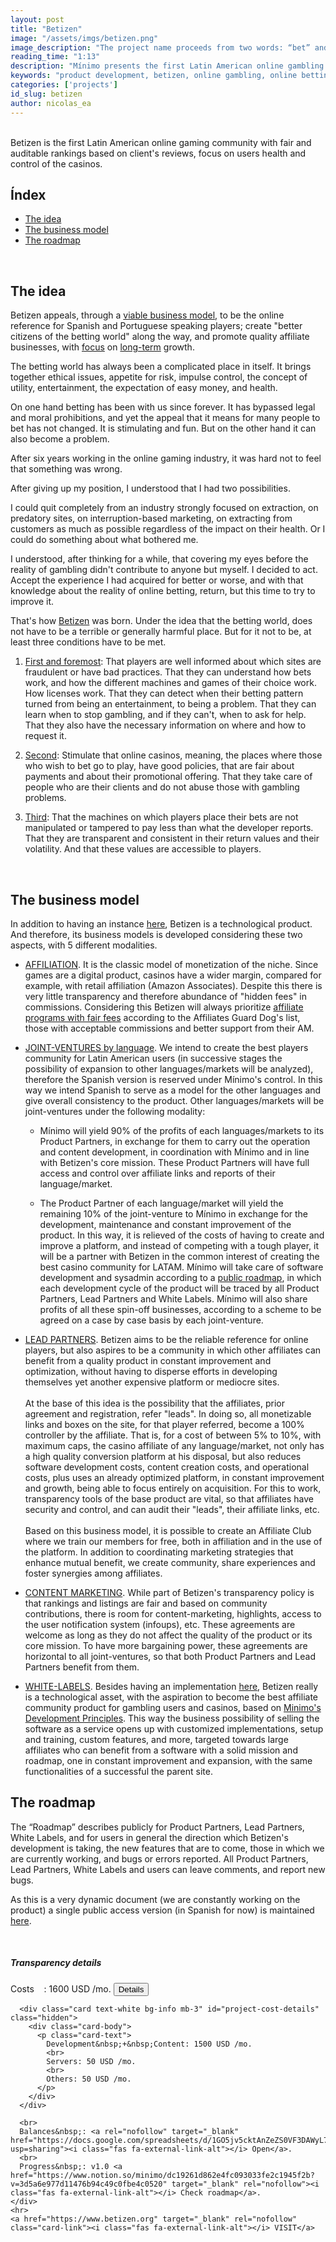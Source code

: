 ```yaml
---
layout: post
title: "Betizen"
image: "/assets/imgs/betizen.png"
image_description: "The project name proceeds from two words: “bet” and “citizen”."
reading_time: "1:13"
description: "Mínimo presents the first Latin American online gambling community with fair and auditable rankings, focus on the health of users and control of the casinos."
keywords: "product development, betizen, online gambling, online betting"
categories: ['projects']
id_slug: betizen
author: nicolas_ea
---
```

<br>
Betizen is the first Latin American online gaming community with fair and auditable rankings based on client's reviews, focus on users health and control of the casinos.

<br>

## Índex

* <a href="#the-idea">The idea</a>
* <a href="#the-business-model">The business model</a>
* <a href="#the-roadmap">The roadmap</a>

<br>

## The idea

Betizen appeals, through a [viable business model](#the-business-model), to be the online reference for Spanish and Portuguese speaking players; create "better citizens of the betting world" along the way, and promote quality affiliate businesses, with [focus](/en/manifest/#em-foco) on [long-term](/en/manifest/#em-largo-plazo) growth.

The betting world has always been a complicated place in itself. It brings together ethical issues, appetite for risk, impulse control, the concept of utility, entertainment, the expectation of easy money, and health.

On one hand betting has been with us since forever. It has bypassed legal and moral prohibitions, and yet the appeal that it means for many people to bet has not changed. It is stimulating and fun. But on the other hand it can also become a problem.

After six years working in the online gaming industry,
it was hard not to feel that something was wrong.

After giving up my position, I understood that I had two possibilities.

I could quit completely from an industry strongly focused on extraction, on predatory sites, on interruption-based marketing, on extracting from customers as much as possible regardless of the impact on their health.
Or I could do something about what bothered me.

I understood, after thinking for a while, that covering my eyes before the reality of gambling didn't contribute to anyone but myself.
I decided to act. Accept the experience I had acquired for better or worse, and with that knowledge about the reality of online betting, return, but this time to try to improve it.

That's how [Betizen](https://www.betizen.org) was born. Under the idea that the betting world, does not have to be a terrible or generally harmful place. But for it not to be, at least three conditions have to be met.

1. <u>First and foremost</u>: That players are well informed about which sites are fraudulent or have bad practices. That they can understand how bets work, and how the different machines and games of their choice work. How licenses work. That they can detect when their betting pattern turned from being an entertainment, to being a problem. That they can learn when to stop gambling, and if they can't, when to ask for help. That they also have the necessary information on where and how to request it.

2. <u>Second</u>: Stimulate that online casinos, meaning, the places where those who wish to bet go to play, have good policies, that are fair about payments and about their promotional offering. That they take care of people who are their clients and do not abuse those with gambling problems.

3. <u>Third</u>: That the machines on which players place their bets are not manipulated or tampered to pay less than what the developer reports. That they are transparent and consistent in their return values and their volatility. And that these values are accessible to players.

<br>

## The business model

In addition to having an instance [here](https://www.betizen.org), Betizen is a technological product. And therefore, its business models is developed considering these two aspects, with 5 different modalities.

* <u>AFFILIATION</u>. It is the classic model of monetization of the niche. Since games are a digital product, casinos have a wider margin, compared for example, with retail affiliation (Amazon Associates). Despite this there is very little transparency and therefore abundance of "hidden fees" in commissions. Considering this Betizen will always prioritize <a href="https://www.betizen.org/visita/transparencia-en-agd/" target="_blank" rel="nofollow">affiliate programs with fair fees</a> according to the Affiliates Guard Dog's list, those with acceptable commissions and better support from their AM.

* <u>JOINT-VENTURES by language</u>. We intend to create the best players community for Latin American users (in successive stages the possibility of expansion to other languages/markets will be analyzed), therefore the Spanish version is reserved under Mínimo's control. In this way we intend Spanish to serve as a model for the other languages and give overall consistency to the product. Other languages/markets will be joint-ventures under the following modality:

  * Mínimo will yield 90% of the profits of each languages/markets to its Product Partners, in exchange for them to carry out the operation and content development, in coordination with Mínimo and in line with Betizen's core mission. These Product Partners will have full access and control over affiliate links and reports of their language/market.

  * The Product Partner of each language/market will yield the remaining 10% of the joint-venture to Mínimo in exchange for the development, maintenance and constant improvement of the product. In this way, it is relieved of the costs of having to create and improve a platform, and instead of competing with a tough player, it will be a partner with Betizen in the common interest of creating the best casino community for LATAM. Mínimo will take care of software development and sysadmin according to a [public roadmap](#the-roadmap), in which each development cycle of the product will be traced by all Product Partners, Lead Partners and White Labels. Mínimo will also share profits of all these spin-off businesses, according to a scheme to be agreed on a case by case basis by each joint-venture.

* <u>LEAD PARTNERS</u>. Betizen aims to be the reliable reference for online players, but also aspires to be a community in which other affiliates can benefit from a quality product in constant improvement and optimization, without having to disperse efforts in developing themselves yet another expensive platform or mediocre sites.
<br><br>At the base of this idea is the possibility that the affiliates, prior agreement and registration, refer "leads". In doing so, all monetizable links and boxes on the site, for that player referred, become a 100% controller by the affiliate. That is, for a cost of between 5% to 10%, with maximum caps, the casino affiliate of any language/market, not only has a high quality conversion platform at his disposal, but also reduces software development costs, content creation costs, and operational costs, plus uses an already optimized platform, in constant improvement and growth, being able to focus entirely on acquisition. For this to work, transparency tools of the base product are vital, so that affiliates have security and control, and can audit their "leads", their affiliate links, etc. <br> <br> Based on this business model, it is possible to create an Affiliate Club where we train our members for free, both in affiliation and in the use of the platform. In addition to coordinating marketing strategies that enhance mutual benefit, we create community, share experiences and foster synergies among affiliates.

* <u>CONTENT MARKETING</u>. While part of Betizen's transparency policy is that rankings and listings are fair and based on community contributions, there is room for content-marketing, highlights, access to the user notification system (infoups), etc. These agreements are welcome as long as they do not affect the quality of the product or its core mission. To have more bargaining power, these agreements are horizontal to all joint-ventures, so that both Product Partners and Lead Partners benefit from them.

* <u>WHITE-LABELS</u>. Besides having an implementation [here](https://www.betizen.org), Betizen really is a technological asset, with the aspiration to become the best affiliate community product for gambling users and casinos, based on [Minimo's Development Principles](https://minimo.io/en/manifest/#principios). This way the business possibility of selling the software as a service opens up with customized implementations, setup and training, custom features, and more, targeted towards large affiliates who can benefit from a software with a solid mission and roadmap, one in constant improvement and expansion, with the same functionalities of a successful the parent site.

## The roadmap

The “Roadmap” describes publicly for Product Partners, Lead Partners, White Labels, and for users in general the direction which Betizen's development is taking, the new features that are to come, those in which we are currently working, and bugs or errors reported. All Product Partners, Lead Partners, White Labels and users can leave comments, and report new bugs.

As this is a very dynamic document (we are constantly working on the product) a single public access version (in Spanish for now) is maintained [here](https://www.notion.so/minimo/dc19261d862e4fc093033fe2c1945f2b?v=3d5a6e977d11476b94c49c0fbe4c0520).

<br>

<div class="card bg-light mb-3">
  <div class="card-body">
    <h5 class="card-title">Transparency details</h5>
    <div class="card-text">
      Costs&nbsp;&nbsp;&nbsp;&nbsp;: 1600 USD /mo. <button type="button" class="btn btn-info btn-sm" onclick="$('#project-cost-details').toggle();">Details</button>

      <div class="card text-white bg-info mb-3" id="project-cost-details" class="hidden">
        <div class="card-body">
          <p class="card-text">
            Development&nbsp;+&nbsp;Content: 1500 USD /mo.
            <br>
            Servers: 50 USD /mo.
            <br>
            Others: 50 USD /mo.
          </p>
        </div>
      </div>     

      <br>
      Balances&nbsp;: <a rel="nofollow" target="_blank" href="https://docs.google.com/spreadsheets/d/1GO5jv5cktAnZeZS0VF3DAWyL733elwTxqq2VNqNvNm0/edit?usp=sharing"><i class="fas fa-external-link-alt"></i> Open</a>.
      <br>
      Progress&nbsp;: v1.0 <a href="https://www.notion.so/minimo/dc19261d862e4fc093033fe2c1945f2b?v=3d5a6e977d11476b94c49c0fbe4c0520" target="_blank" rel="nofollow"><i class="fas fa-external-link-alt"></i> Check roadmap</a>.
    </div>
    <hr>
    <a href="https://www.betizen.org" target="_blank" rel="nofollow" class="card-link"><i class="fas fa-external-link-alt"></i> VISIT</a>
  </div>
</div>
